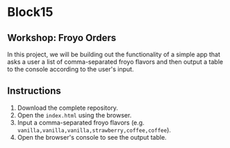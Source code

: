 # Block15
## Workshop: Froyo Orders

In this project, we will be building out the functionality of a simple app that asks a user a list of comma-separated froyo flavors and then output a table to the console according to the user's input.

## Instructions

1. Download the complete repository.
2. Open the `index.html` using the browser.
3. Input a comma-separated froyo flavors (e.g. `vanilla,vanilla,vanilla,strawberry,coffee,coffee`).
4. Open the browser's console to see the output table.